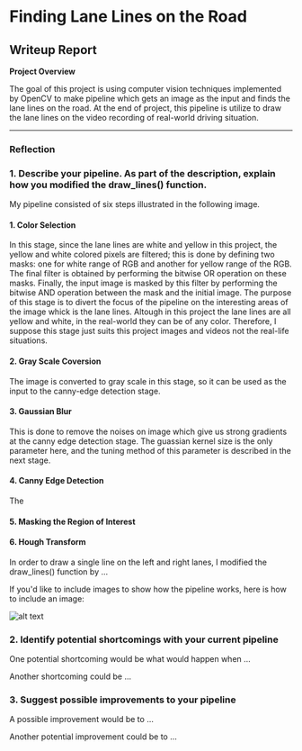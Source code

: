 # **Finding Lane Lines on the Road** 

## Writeup Report


**Project Overview**

The goal of this project is using computer vision techniques implemented by OpenCV to make pipeline which gets an image as the input and finds the lane lines on the road. At the end of project, this pipeline is utilize to draw the lane lines on the video recording of real-world driving situation.


[//]: # (Image References)

[image1]: ./examples/grayscale.jpg "Grayscale"

---

### Reflection

### 1. Describe your pipeline. As part of the description, explain how you modified the draw_lines() function.

My pipeline consisted of six steps illustrated in the following image. 

#### 1. Color Selection

In this stage, since the lane lines are white and yellow in this project, the yellow and white colored pixels are filtered; this is done by defining two masks: one for white range of RGB and another for yellow range of the RGB. The final filter is obtained by performing the bitwise OR operation on these masks. Finally, the input image is masked by this filter by performing the bitwise AND operation between the mask and the initial image.
The purpose of this stage is to divert the focus of the pipeline on the interesting areas of the image whick is the lane lines. Altough in this project the lane lines are all yellow and white, in the real-world they can be of any color. Therefore, I suppose this stage just suits this project images and videos not the real-life situations.

#### 2. Gray Scale Coversion

The image is converted to gray scale in this stage, so it can be used as the input to the canny-edge detection stage.

#### 3. Gaussian Blur

This is done to remove the noises on image which give us strong gradients at the canny edge detection stage. The guassian kernel size is the only parameter here, and the tuning method of this parameter is described in the next stage.

#### 4. Canny Edge Detection

The 

#### 5. Masking the Region of Interest

#### 6. Hough Transform

In order to draw a single line on the left and right lanes, I modified the draw_lines() function by ...

If you'd like to include images to show how the pipeline works, here is how to include an image: 

![alt text][image1]


### 2. Identify potential shortcomings with your current pipeline


One potential shortcoming would be what would happen when ... 

Another shortcoming could be ...


### 3. Suggest possible improvements to your pipeline

A possible improvement would be to ...

Another potential improvement could be to ...
